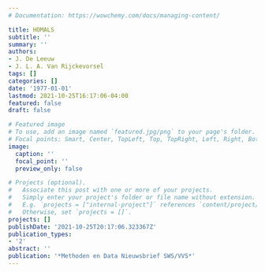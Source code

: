 ```yaml
---
# Documentation: https://wowchemy.com/docs/managing-content/

title: HOMALS
subtitle: ''
summary: ''
authors:
- J. De Leeuw
- J. L. A. Van Rijckevorsel
tags: []
categories: []
date: '1977-01-01'
lastmod: 2021-10-25T16:17:06-04:00
featured: false
draft: false

# Featured image
# To use, add an image named `featured.jpg/png` to your page's folder.
# Focal points: Smart, Center, TopLeft, Top, TopRight, Left, Right, BottomLeft, Bottom, BottomRight.
image:
  caption: ''
  focal_point: ''
  preview_only: false

# Projects (optional).
#   Associate this post with one or more of your projects.
#   Simply enter your project's folder or file name without extension.
#   E.g. `projects = ["internal-project"]` references `content/project/deep-learning/index.md`.
#   Otherwise, set `projects = []`.
projects: []
publishDate: '2021-10-25T20:17:06.323367Z'
publication_types:
- '2'
abstract: ''
publication: '*Methoden en Data Nieuwsbrief SWS/VVS*'
---
```

